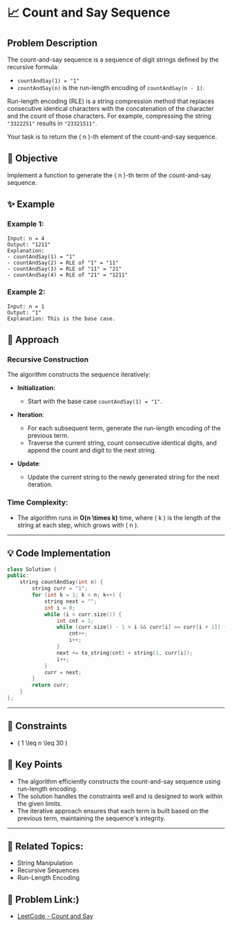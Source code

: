 # 📈 **Count and Say Sequence**

## Problem Description

The count-and-say sequence is a sequence of digit strings defined by the recursive formula:

- `countAndSay(1) = "1"`
- `countAndSay(n)` is the run-length encoding of `countAndSay(n - 1)`.

Run-length encoding (RLE) is a string compression method that replaces consecutive identical characters with the concatenation of the character and the count of those characters. For example, compressing the string `"3322251"` results in `"23321511"`.

Your task is to return the \( n \)-th element of the count-and-say sequence.

## 🎯 **Objective**

Implement a function to generate the \( n \)-th term of the count-and-say sequence.

## ✨ **Example**

### Example 1:
```plaintext
Input: n = 4
Output: "1211"
Explanation:
- countAndSay(1) = "1"
- countAndSay(2) = RLE of "1" = "11"
- countAndSay(3) = RLE of "11" = "21"
- countAndSay(4) = RLE of "21" = "1211"
```

### Example 2:
```plaintext
Input: n = 1
Output: "1"
Explanation: This is the base case.
```

## 🚀 **Approach**

### **Recursive Construction**

The algorithm constructs the sequence iteratively:

- **Initialization**:
  - Start with the base case `countAndSay(1) = "1"`.

- **Iteration**:
  - For each subsequent term, generate the run-length encoding of the previous term.
  - Traverse the current string, count consecutive identical digits, and append the count and digit to the next string.

- **Update**:
  - Update the current string to the newly generated string for the next iteration.

### **Time Complexity**:
- The algorithm runs in **O(n \times k)** time, where \( k \) is the length of the string at each step, which grows with \( n \).

---

## 💡 **Code Implementation**

```cpp
class Solution {
public:
    string countAndSay(int n) {
        string curr = "1";
        for (int k = 1; k < n; k++) {
            string next = "";
            int i = 0;
            while (i < curr.size()) {
                int cnt = 1;
                while (curr.size() - 1 > i && curr[i] == curr[i + 1]) {
                    cnt++;
                    i++;
                }
                next += to_string(cnt) + string(1, curr[i]);
                i++;
            }
            curr = next;
        }
        return curr;
    }
};
```

---

## 🔧 **Constraints**

- \( 1 \leq n \leq 30 \)

## 🌟 **Key Points**

- The algorithm efficiently constructs the count-and-say sequence using run-length encoding.
- The solution handles the constraints well and is designed to work within the given limits.
- The iterative approach ensures that each term is built based on the previous term, maintaining the sequence's integrity.

---

## 🔗 **Related Topics**:
- String Manipulation
- Recursive Sequences
- Run-Length Encoding

## 🔗 **Problem Link**:)
- [LeetCode - Count and Say](https://leetcode.com/problems/count-and-say/)